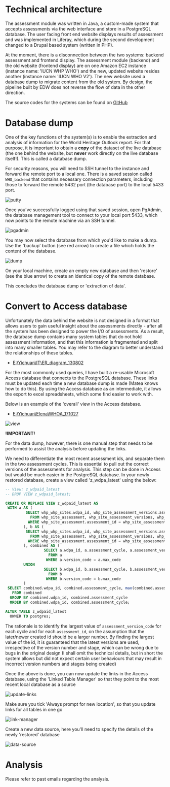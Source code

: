 # Technical architecture

The assessment module was written in Java, a custom-made system that accepts assessments via the web interface and store in a PostgreSQL database. The user facing front end website displays results of assessment and was implemented in Liferay, which during the second development changed to a Drupal based system (written in PHP).

At the moment, there is a disconnection between the two systems: backend assessment and frontend display. The assessment module (backend) and the old website (frontend display) are on one Amazon EC2 instance (instance name: 'IUCN WHP WHO') and the new, updated website resides another (instance name: 'IUCN WHO V2'). The new website used a database dump to migrate content from the old system. By design, the pipeline built by EDW does not reverse the flow of data in the other direction.

The source codes for the systems can be found on [GitHub](https://github.com/iucn-whp)

# Database dump

One of the key functions of the system(s) is to enable the extraction and analysis of information for the World Heritage Outlook report. For that purpose, it is important to obtain a **copy** of the dataset of the live database (the one behind the website, but **never** work directly on the live database itself!). This is called a database dump.

For security reasons, you will need to SSH tunnel to the instance and forward the remote port to a local one. There is a saved session called `WHO_backend` that contains necessary connection parameters, including those to forward the remote 5432 port (the database port) to the local 5433 port. 

![putty](./img/ssh-tunnel.png)

Once you've successfully logged using that saved session, open PgAdmin, the database management tool to connect to your local port 5433, which now points to the remote machine via an SSH tunnel. 

![pgadmin](./img/pgadmin.png)

You may now select the database from which you'd like to make a dump. Use the 'backup' button (see red arrow) to create a file which holds the content of the database.

![dump](./img/dump.png)

On your local machine, create an empty new database and then 'restore' (see the blue arrow) to create an identical copy of the remote database. 

This concludes the database dump or 'extraction of data'.

# Convert to Access database

Unfortunately the data behind the website is not designed in a format that allows users to gain useful insight about the assessments directly - after all the system has been designed to power the I/O of assessments. As a result, the database dump contains many system tables that do not hold assessment information, and that this information is fragmented and split into many smaller tables. You may refer to the diagram to better understand the relationships of these tables.

- [E:\Yichuan\IT\ER_diagram_130802](E:\Yichuan\IT\ER_diagram_130802)

For the most commonly used queries, I have built a re-usable Microsoft Access database that connects to the PostgreSQL database. These links must be updated each time a new database dump is made (Matea knows how to do this). By using the Access database as an intermediate, it allows the export to excel spreadsheets, which some find easier to work with. 

Below is an example of the 'overall' view in the Access database.

- [E:\Yichuan\Elena\WHOA_171027](E:\Yichuan\Elena\WHOA_171027)

![view](./img/view.png)

**!IMPORTANT!** 

For the data dump, however, there is one manual step that needs to be performed to assist the analysis before updating the links. 

We need to differentiate the most recent assessment ids, and separate them in the two assessment cycles. This is essential to pull out the correct versions of the assessments for analysis. This step can be done in Access but would be much easier in the PostgreSQL database. In your newly restored database, create a view called 'z_wdpa_latest' using the below:

```sql
-- View: z_wdpaid_latest
-- DROP VIEW z_wdpaid_latest;

CREATE OR REPLACE VIEW z_wdpaid_latest AS 
 WITH a AS (
         SELECT whp_whp_sites.wdpa_id, whp_site_assessment_versions.assessment_id, whp_site_assessment_versions.assessment_version_id, whp_whp_sites.name_en, whp_site_assessment.assessment_cycle, whp_site_assessment_versions.version_code, max(whp_site_assessment_versions.version_code) OVER (PARTITION BY whp_site_assessment_versions.assessment_id) AS max_code
           FROM whp_site_assessment, whp_site_assessment_versions, whp_whp_sites
          WHERE whp_site_assessment.assessment_id = whp_site_assessment_versions.assessment_id AND whp_whp_sites.site_id = whp_site_assessment.site_id AND whp_site_assessment.assessment_cycle::text = '2014'::text
        ), b AS (
         SELECT whp_whp_sites.wdpa_id, whp_site_assessment_versions.assessment_id, whp_site_assessment_versions.assessment_version_id, whp_whp_sites.name_en, whp_site_assessment.assessment_cycle, whp_site_assessment_versions.version_code, max(whp_site_assessment_versions.version_code) OVER (PARTITION BY whp_site_assessment_versions.assessment_id) AS max_code
           FROM whp_site_assessment, whp_site_assessment_versions, whp_whp_sites
          WHERE whp_site_assessment.assessment_id = whp_site_assessment_versions.assessment_id AND whp_whp_sites.site_id = whp_site_assessment.site_id AND whp_site_assessment.assessment_cycle::text = '2017'::text
        ), combined AS (
                 SELECT a.wdpa_id, a.assessment_cycle, a.assessment_version_id
                   FROM a
                  WHERE a.version_code = a.max_code
        UNION 
                 SELECT b.wdpa_id, b.assessment_cycle, b.assessment_version_id
                   FROM b
                  WHERE b.version_code = b.max_code
        )
 SELECT combined.wdpa_id, combined.assessment_cycle, max(combined.assessment_version_id) AS assessment_version_id
   FROM combined
  GROUP BY combined.wdpa_id, combined.assessment_cycle
  ORDER BY combined.wdpa_id, combined.assessment_cycle;

ALTER TABLE z_wdpaid_latest
  OWNER TO postgres;
```

The rationale is to identify the largest value of `assessment_version_code` for each cycle and for each `assessment_id`, on the assumption that the later/newer created id should be a larger number. By finding the largest value of the id, it is guaranteed that the latest versions are used, irrespective of the version number and stage, which can be wrong due to bugs in the original design (I shall omit the technical details, but in short the system allows but did not expect certain user behaviours that may result in incorrect version numbers and stages being created)

Once the above is done, you can now update the links in the Access database, using the 'Linked Table Manager' so that they point to the most recent local database as a source

![update-links](./img/update-link.png)

Make sure you tick 'Always prompt for new location', so that you update links for all tables in one go

![link-manager](./img/link-manager.png)

Create a new data source, here you'll need to specify the details of the newly 'restored' database

![data-source](./img/data-source.png)

# Analysis

Please refer to past emails regarding the analysis.



